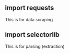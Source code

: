 ## import requests
This is for data scraping

## import selectorlib
This is for parsing (extraction)